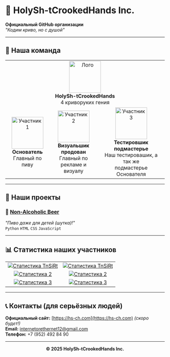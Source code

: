 # 🏢 HolySh-tCrookedHands Inc.

**Официальный GitHub организации**  
*"Кодим криво, но с душой"* 

---

## 👥 Наша команда


<table width="100%">
<tr>
<td align="center" colspan="3">
  <img src="https://github.com/HolySh-tCrookedHands.png" width="100" alt="Лого">
  <br>
  <strong>HolySh-tCrookedHands</strong>
  <br>
  4 криворуких гения
</td>
</tr>
<tr>
<td align="center">
  <a href='https://github.com/TnSiRt'>
    <img src="https://github.com/TnSiRt.png" width="100" alt="Участник 1">
  </a>
  <br>
  <strong>Основатель</strong>
  <br>
  Главный по пиву
</td>
<td align="center">
  <a href='https://github.com/VendettaQQ'>
    <img src="https://github.com/VendettaQQ.png" width="100" alt="Участник 2">
  </a>
  <br>
  <strong>Визуальшик<br>продован</strong>
  <br>
  Главный по <br>рекламе и визуалу
</td>
<td align="center">
  <a href='https://github.com/Mercenary0407'>
    <img src="https://github.com/Mercenary0407.png" width="100" alt="Участник 3">
  </a>
  <br>
  <strong>Тестировшик<br>подмастерье</strong>
  <br>
  Наш тестировашик, а так же<br>подмастерье Основателя
</td>
</tr>
</table>

---

## 🚀 Наши проекты

### 🍻 [Non-Alcoholic Beer](https://github.com/HolySh-tCrookedHands/non_alcoholic_beer)
*"Пиво даже для детей (шутка)!"*  
`Python` `HTML` `CSS` `JavaScript`

---
## 📊 Статистика наших участников

<table>
<tr>
<td align="center">
<a href="https://github.com/TnSiRt">
<img src="https://github-profile-summary-cards.vercel.app/api/cards/profile-details?username=TnSiRt&theme=gotham" alt="Статистика TnSiRt">
</a>
</td>
<td align="center">
<a href="https://github.com/TnSiRt">
<img src="https://github-readme-stats.vercel.app/api?username=TnSiRt&show_icons=true&theme=catppuccin_mocha" alt="Статистика TnSiRt">
</a>
</td>
</tr>
<tr>
<td align="center">
<a href="https://github.com/VendettaQQ">
<img src="https://github-profile-summary-cards.vercel.app/api/cards/profile-details?username=VendettaQQ&theme=vue" alt="Статистика 2">
</a>
</td>
<td align="center">
<a href="https://github.com/VendettaQQ">
<img src="https://github-readme-stats.vercel.app/api?username=VendettaQQ&show_icons=true&theme=vue" alt="Статистика 2">
</a>
</td>
</tr>
<tr>
<td align="center">
<a href="https://github.com/Mercenary0407">
<img src="https://github-profile-summary-cards.vercel.app/api/cards/profile-details?username=Mercenary0407&theme=nord_dark" alt="Статистика 3">
</a>
</td>
<td align="center">
<a href="https://github.com/Mercenary0407">
<img src="https://github-readme-stats.vercel.app/api?username=Mercenary0407&show_icons=true&theme=nord_dark" alt="Статистика 3">
</a>
</td>
</tr>
</table>

---

## 📞 Контакты (для серьёзных людей)

**Официальный сайт:** [https://hs-ch.com](https://hs-ch.com) *(скоро будет!)*  
**Email:** internetorethernet12@gmail.com  
**Телефон:** +7 (952) 492 84 90

---

<div align="center"><p><strong>© 2025 HolySh-tCrookedHands Inc.</strong></p></div>
